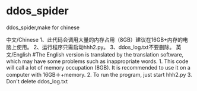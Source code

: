 # ddos_spider
ddos_spider,make for chinese

中文/Chinese 
    1、此代码会调用大量的内存占用（8GB）建议在16GB+内存的电脑上使用。
    2、运行程序只需启动hhh2.py。
    3、ddos_log.txt不要删除。
英文/English
    #The English version is translated by the translation software, which may have some problems such as inappropriate words.
    1. This code will call a lot of memory occupation (8GB). It is recommended to use it on a computer with 16GB＋+memory. 
    2. To run the program, just start hhh2.py 
    3. Don't delete ddos_log.txt
    
